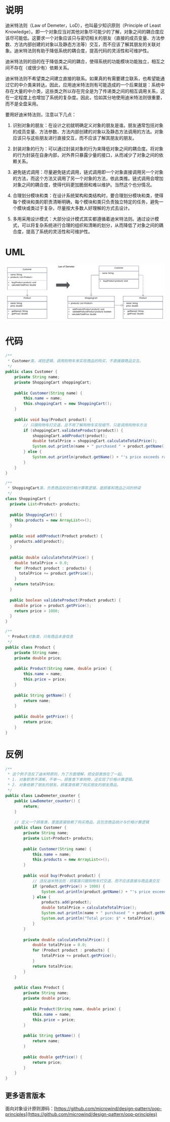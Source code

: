 # 说明
迪米特法则（Law of Demeter，LoD），也叫最少知识原则（Principle of Least Knowledge）。即一个对象应当对其他对象尽可能少的了解，对象之间的耦合度应该尽可能低。这要求一个对象应该只与密切相关的朋友（直接的成员变量、方法参数、方法内部创建的对象以及静态方法等）交互，而不应该了解其朋友的关联对象。迪米特法则有助于降低系统的耦合度，提高代码的灵活性和可维护性。

迪米特法则的目的在于降低类之间的耦合，使得系统的功能模块功能独立，相互之间不存在（或很少有）依赖关系。

迪米特法则不希望类之间建立直接的联系。如果真的有需要建立联系，也希望能通过它的中介类来转达。因此，应用迪米特法则有可能造成的一个后果就是：系统中存在大量的中介类，这些类之所以存在完全是为了传递类之间的相互调用关系，这在一定程度上也增加了系统的复杂度。因此，恰如其分地使用迪米特法则很重要，而不是全盘采用。

要用好迪米特法则，注意以下几点：

1. 识别对象的朋友：在设计之初就明确定义对象的朋友是谁。朋友通常包括对象的成员变量、方法参数、方法内部创建的对象以及静态方法调用的方法。对象应该只与这些朋友进行直接交互，而不应该了解其朋友的朋友。

2. 封装对象的行为：可以通过封装对象的行为来降低对象之间的耦合度。将对象的行为封装在自身内部，对外界只暴露少量的接口，从而减少了对象之间的依赖关系。

3. 避免链式调用：尽量避免链式调用，链式调用即一个对象直接调用另一个对象的方法，而这个方法又调用了另一个对象的方法，依此类推。链式调用会增加对象之间的耦合度，使得代码更加脆弱和难以维护。当然这个也分情况。

4. 合理划分模块和类：在设计系统架构和类结构时，要合理划分模块和类，使得每个模块和类的职责清晰明确，每个模块和类只负责独立特定的任务，避免一个模块或类过于复杂，尽量按大多数人好理解的方式去设计。

5. 多用采用设计模式：大部分设计模式其实都遵循着迪米特法则。通过设计模式，可以将复杂系统进行合理的组织和清晰的划分，从而降低了对象之间的耦合度，提高了系统的灵活性和可维护性。

# UML
<img src="../../docs/uml/oop-law-of-demeter.png">

# 代码
```java
/**
 * Customer类，减轻逻辑，调用购物车来实现商品的购买，不直接跟商品交互。
 */
public class Customer {
    private String name;
    private ShoppingCart shoppingCart;

    public Customer(String name) {
        this.name = name;
        this.shoppingCart = new ShoppingCart();
    }

    public void buy(Product product) {
        // 只跟购物车打交道，且不用了解购物车实现细节，只是调用购物车方法
        if (shoppingCart.validateProduct(product)) {
            shoppingCart.addProduct(product);
            double totalPrice = shoppingCart.calculateTotalPrice();
            System.out.println(name + " purchased " + product.getName() + " for " + totalPrice);
        } else {
            System.out.println(product.getName() + "'s price exceeds range：" + product.getPrice());
        }
    }
}
```

```java
/**
 * ShoppingCart类，负责商品校验价格计算等逻辑，是顾客和商品之间的桥梁
 */
class ShoppingCart {
  private List<Product> products;

  public ShoppingCart() {
    this.products = new ArrayList<>();
  }

  public void addProduct(Product product) {
    products.add(product);
  }

  public double calculateTotalPrice() {
    double totalPrice = 0.0;
    for (Product product : products) {
      totalPrice += product.getPrice();
    }
    return totalPrice;
  }

  public boolean validateProduct(Product product) {
    double price = product.getPrice();
    return price > 1000;
  }
}
```

```java
/**
 * Product对象类，只有商品本身信息
 */
public class Product {
    private String name;
    private double price;

    public Product(String name, double price) {
        this.name = name;
        this.price = price;
    }

    public String getName() {
        return name;
    }

    public double getPrice() {
        return price;
    }
}
```

# 反例
```java
/**
 * 这个例子违反了迪米特原则，为了方面理解，把全部类放在了一起。
 * 1. 对象职责不清晰，不单一。顾客类下单购物，还实现了价格计算逻辑。
 * 2. 对象依赖了朋友的朋友。顾客类依赖了购买朋友的朋友商品。
 */
public class LawDemeter_counter {
    public LawDemeter_counter() {
        return;
    }

    // 定义一个顾客类，里面直接依赖了购买商品，且包含商品统计与价格计算逻辑
    public class Customer {
        private String name;
        private List<Product> products;

        public Customer(String name) {
            this.name = name;
            this.products = new ArrayList<>();
        }

        public void buy(Product product) {
            // 违反迪米特法则：顾客类只跟购物车打交道，而不应该直接与商品类交互
            if (product.getPrice() > 1000) {
                System.out.println(product.getName() + "'s price exceeds range：" + product.getPrice());
            } else {
                products.add(product);
                double totalPrice = calculateTotalPrice();
                System.out.println(name + " purchased " + product.getName() + " for " + product.getPrice());
                System.out.println("Total price: $" + totalPrice);
            }
        }

        private double calculateTotalPrice() {
            double totalPrice = 0.0;
            for (Product product : products) {
                totalPrice += product.getPrice();
            }
            return totalPrice;
        }
    }

    public class Product {
        private String name;
        private double price;

        public Product(String name, double price) {
            this.name = name;
            this.price = price;
        }

        public String getName() {
            return name;
        }

        public double getPrice() {
            return price;
        }
    }
}
```

## 更多语言版本
面向对象设计原则源码：[https://github.com/microwind/design-pattern/oop-principles](https://github.com/microwind/design-pattern/oop-principles)